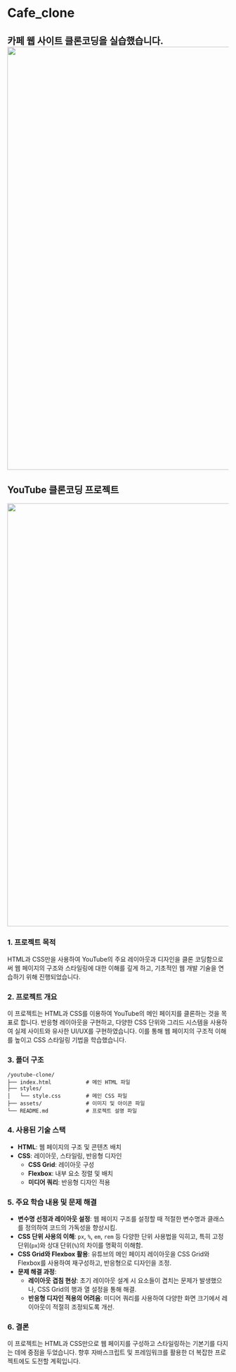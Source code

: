 # Cafe_clone
카페 웹 사이트 클론코딩을 실습했습니다.
<img width="960" src="https://github.com/user-attachments/assets/d139d3c6-f6d6-497f-b2e0-792b63ff214e">
<br/>
---
## YouTube 클론코딩 프로젝트
<img width="960" src="https://github.com/user-attachments/assets/4eb4c7f0-2977-4fef-a496-29e0b7245dc5">

### 1. 프로젝트 목적
HTML과 CSS만을 사용하여 YouTube의 주요 레이아웃과 디자인을 클론 코딩함으로써 웹 페이지의 구조와 스타일링에 대한 이해를 깊게 하고, 기초적인 웹 개발 기술을 연습하기 위해 진행되었습니다.

### 2. 프로젝트 개요
이 프로젝트는 HTML과 CSS를 이용하여 YouTube의 메인 페이지를 클론하는 것을 목표로 합니다. 반응형 레이아웃을 구현하고, 다양한 CSS 단위와 그리드 시스템을 사용하여 실제 사이트와 유사한 UI/UX를 구현하였습니다. 이를 통해 웹 페이지의 구조적 이해를 높이고 CSS 스타일링 기법을 학습했습니다.

### 3. 폴더 구조
```
/youtube-clone/
├── index.html           # 메인 HTML 파일
├── styles/
│   └── style.css        # 메인 CSS 파일
├── assets/              # 이미지 및 아이콘 파일
└── README.md            # 프로젝트 설명 파일
```

### 4. 사용된 기술 스택
- **HTML**: 웹 페이지의 구조 및 콘텐츠 배치
- **CSS**: 레이아웃, 스타일링, 반응형 디자인
  - **CSS Grid**: 레이아웃 구성
  - **Flexbox**: 내부 요소 정렬 및 배치
  - **미디어 쿼리**: 반응형 디자인 적용

### 5. 주요 학습 내용 및 문제 해결
- **변수명 선정과 레이아웃 설정**: 웹 페이지 구조를 설정할 때 적절한 변수명과 클래스를 정의하여 코드의 가독성을 향상시킴.
- **CSS 단위 사용의 이해**: `px`, `%`, `em`, `rem` 등 다양한 단위 사용법을 익히고, 특히 고정 단위(`px`)와 상대 단위(`%`)의 차이를 명확히 이해함.
- **CSS Grid와 Flexbox 활용**: 유튜브의 메인 페이지 레이아웃을 CSS Grid와 Flexbox를 사용하여 재구성하고, 반응형으로 디자인을 조정.
- **문제 해결 과정**:
  - **레이아웃 겹침 현상**: 초기 레이아웃 설계 시 요소들이 겹치는 문제가 발생했으나, CSS Grid의 행과 열 설정을 통해 해결.
  - **반응형 디자인 적용의 어려움**: 미디어 쿼리를 사용하여 다양한 화면 크기에서 레이아웃이 적절히 조정되도록 개선.

### 6. 결론
이 프로젝트는 HTML과 CSS만으로 웹 페이지를 구성하고 스타일링하는 기본기를 다지는 데에 중점을 두었습니다. 향후 자바스크립트 및 프레임워크를 활용한 더 복잡한 프로젝트에도 도전할 계획입니다.
